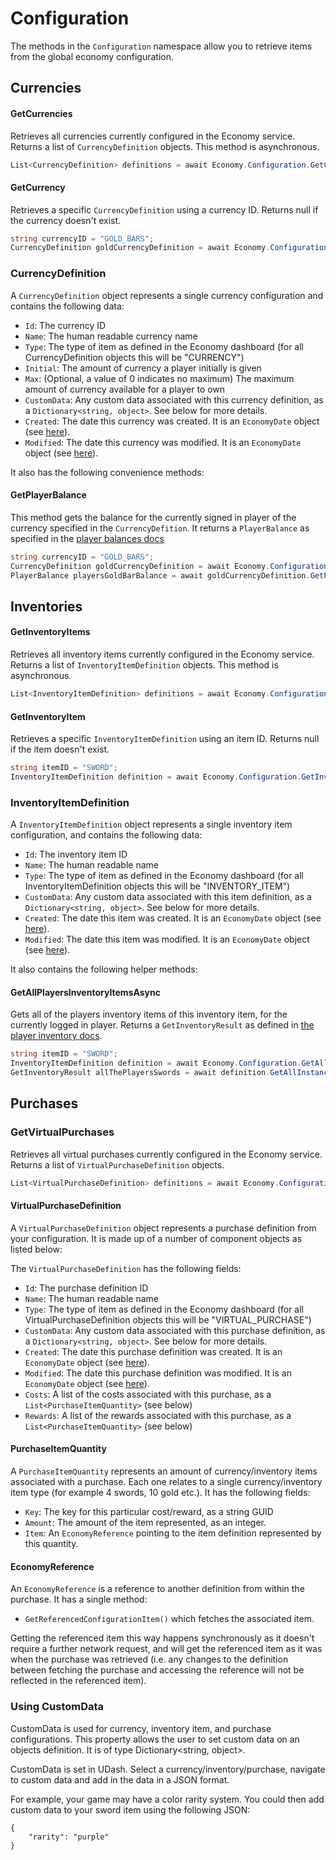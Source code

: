 # Configuration

The methods in the `Configuration` namespace allow you to retrieve items from the global economy configuration.

## Currencies

#### GetCurrencies

Retrieves all currencies currently configured in the Economy service. Returns a list of `CurrencyDefinition` objects. This method is asynchronous.

```cs
List<CurrencyDefinition> definitions = await Economy.Configuration.GetCurrenciesAsync();
```

#### GetCurrency

Retrieves a specific `CurrencyDefinition` using a currency ID. Returns null if the currency doesn't exist.

```cs
string currencyID = "GOLD_BARS";
CurrencyDefinition goldCurrencyDefinition = await Economy.Configuration.GetCurrencyAsync(currencyID);
```

### CurrencyDefinition

A `CurrencyDefinition` object represents a single currency configuration and contains the following data:
- `Id`: The currency ID
- `Name`: The human readable currency name
- `Type`: The type of item as defined in the Economy dashboard (for all CurrencyDefinition objects this will be "CURRENCY")
- `Initial`: The amount of currency a player initially is given
- `Max`: (Optional, a value of 0 indicates no maximum) The maximum amount of currency available for a player to own
- `CustomData`: Any custom data associated with this currency definition, as a `Dictionary<string, object>`. See below for more details.
- `Created`: The date this currency was created. It is an `EconomyDate` object (see [here](./index.md#EconomyDate)).
- `Modified`: The date this currency was modified. It is an `EconomyDate` object (see [here](./index.md#EconomyDate)).

It also has the following convenience methods:

#### GetPlayerBalance

This method gets the balance for the currently signed in player of the currency specified in the `CurrencyDefition`.
It returns a `PlayerBalance` as specified in the [player balances docs](./player_balances.md)

```cs
string currencyID = "GOLD_BARS";
CurrencyDefinition goldCurrencyDefinition = await Economy.Configuration.GetCurrencyAsync(currencyID);
PlayerBalance playersGoldBarBalance = await goldCurrencyDefinition.GetPlayerBalanceAsync();
```

## Inventories

#### GetInventoryItems

Retrieves all inventory items currently configured in the Economy service. Returns a list of `InventoryItemDefinition` objects. This method is asynchronous.

```cs
List<InventoryItemDefinition> definitions = await Economy.Configuration.GetInventoryItemsAsync();
```
#### GetInventoryItem

Retrieves a specific `InventoryItemDefinition` using an item ID. Returns null if the item doesn't exist.

```cs
string itemID = "SWORD";
InventoryItemDefinition definition = await Economy.Configuration.GetInventoryItemAsync(itemID);
```

### InventoryItemDefinition

A `InventoryItemDefinition` object represents a single inventory item configuration, and contains the following data:
- `Id`: The inventory item ID
- `Name`: The human readable name
- `Type`: The type of item as defined in the Economy dashboard (for all InventoryItemDefinition objects this will be "INVENTORY_ITEM")
- `CustomData`: Any custom data associated with this item definition, as a `Dictionary<string, object>`. See below for more details.
- `Created`: The date this item was created. It is an `EconomyDate` object (see [here](./index.md#EconomyDate)).
- `Modified`: The date this item was modified. It is an `EconomyDate` object (see [here](./index.md#EconomyDate)).

It also contains the following helper methods:

#### GetAllPlayersInventoryItemsAsync

Gets all of the players inventory items of this inventory item, for the currently logged in player. Returns a `GetInventoryResult` as defined
in [the player inventory docs](./player_inventory.md).

```cs
string itemID = "SWORD";
InventoryItemDefinition definition = await Economy.Configuration.GetAllPlayersInventoryItemsAsync(itemID);
GetInventoryResult allThePlayersSwords = await definition.GetAllInstances();
```

## Purchases

### GetVirtualPurchases

Retrieves all virtual purchases currently configured in the Economy service. Returns a list of `VirtualPurchaseDefinition` objects.

```cs
List<VirtualPurchaseDefinition> definitions = await Economy.Configuration.GetVirtualPurchasesAsync();
```

#### VirtualPurchaseDefinition

A `VirtualPurchaseDefinition` object represents a purchase definition from your configuration. It is made up of a number of component objects as listed below:

The `VirtualPurchaseDefinition` has the following fields:
- `Id`: The purchase definition ID
- `Name`: The human readable name
- `Type`: The type of item as defined in the Economy dashboard (for all VirtualPurchaseDefinition objects this will be "VIRTUAL_PURCHASE")
- `CustomData`: Any custom data associated with this purchase definition, as a `Dictionary<string, object>`. See below for more details.
- `Created`: The date this purchase definition was created. It is an `EconomyDate` object (see [here](./index.md#EconomyDate)).
- `Modified`: The date this purchase definition was modified. It is an `EconomyDate` object (see [here](./index.md#EconomyDate)).
- `Costs`: A list of the costs associated with this purchase, as a `List<PurchaseItemQuantity>` (see below)
- `Rewards`: A list of the rewards associated with this purchase, as a `List<PurchaseItemQuantity>` (see below)

#### PurchaseItemQuantity
A `PurchaseItemQuantity` represents an amount of currency/inventory items associated with a purchase. Each one relates to a single currency/inventory item type (for example 4 swords, 10 gold etc.). It has the following fields:
- `Key`: The key for this particular cost/reward, as a string GUID
- `Amount`: The amount of the item represented, as an integer.
- `Item`: An `EconomyReference` pointing to the item definition represented by this quantity.

#### EconomyReference
An `EconomyReference` is a reference to another definition from within the purchase. It has a single method:
- `GetReferencedConfigurationItem()` which fetches the associated item. 

Getting the referenced item this way happens synchronously as it doesn't require a further network request, and will get the referenced item as it was when the purchase was retrieved (i.e. any changes to the definition between fetching the purchase and accessing the reference will not be reflected in the referenced item).

### Using CustomData

CustomData is used for currency, inventory item, and purchase configurations. This property allows the user to set custom data on an objects
definition. It is of type Dictionary<string, object>.

CustomData is set in UDash. Select a currency/inventory/purchase, navigate to custom data and add in the data in a JSON format.

For example, your game may have a color rarity system. You could then add custom data to your sword item using the following JSON:

```
{
    "rarity": "purple"
}
```